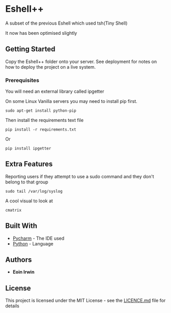 # Eshell++

A subset of the previous Eshell which used tsh(Tiny Shell)

It now has been optimised slightly

## Getting Started

Copy the Eshell++ folder onto your server. See deployment for notes on how to deploy the project on a live system.

### Prerequisites

You will need an external library called ipgetter

On some Linux Vanilla servers you may need to install pip first.

```
sudo apt-get install python-pip
```
Then install the requirements text file

```
pip install -r requirements.txt
```

Or

```
pip install ipgetter
```

## Extra Features

Reporting users if they attempt to use a sudo command and they don't belong to that group

```
sudo tail /var/log/syslog
```

A cool visual to look at
```
cmatrix
```

## Built With

* [Pycharm](http://www.Pycharm.com) - The IDE used
* [Python](https://www.Python.com/) - Language

## Authors

* **Eoin Irwin**

## License

This project is licensed under the MIT License - see the [LICENCE.md](LICENCE.md) file for details
